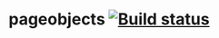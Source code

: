 # pageobjects [![Build status](https://ci.appveyor.com/api/projects/status/e58ka44fk7lwv90q?svg=true)](https://ci.appveyor.com/project/bolshih/pageobjects)
